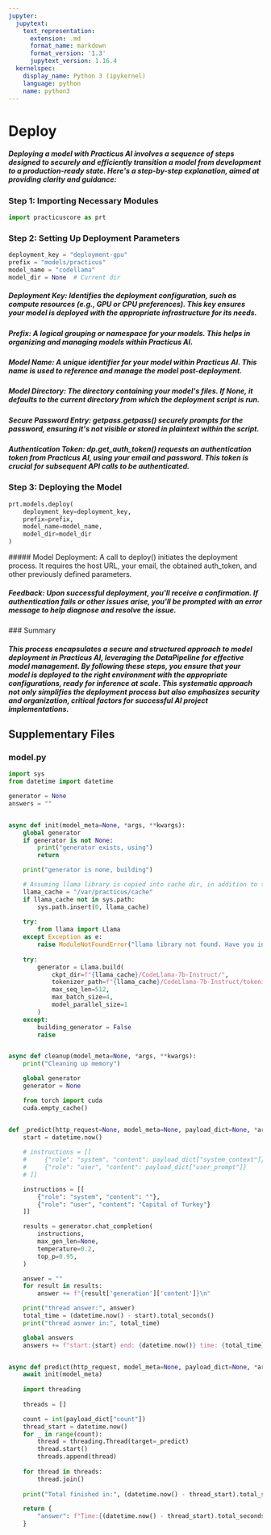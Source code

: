 ```yaml
---
jupyter:
  jupytext:
    text_representation:
      extension: .md
      format_name: markdown
      format_version: '1.3'
      jupytext_version: 1.16.4
  kernelspec:
    display_name: Python 3 (ipykernel)
    language: python
    name: python3
---
```


# Deploy



##### Deploying a model with Practicus AI involves a sequence of steps designed to securely and efficiently transition a model from development to a production-ready state. Here's a step-by-step explanation, aimed at providing clarity and guidance:


### Step 1: Importing Necessary Modules


```python
import practicuscore as prt
```

### Step 2: Setting Up Deployment Parameters


```python
deployment_key = "deployment-gpu"
prefix = "models/practicus"
model_name = "codellama"
model_dir = None  # Current dir
```

<!-- #region -->
##### Deployment Key: Identifies the deployment configuration, such as compute resources (e.g., GPU or CPU preferences). This key ensures your model is deployed with the appropriate infrastructure for its needs.

##### Prefix: A logical grouping or namespace for your models. This helps in organizing and managing models within Practicus AI.

##### Model Name: A unique identifier for your model within Practicus AI. This name is used to reference and manage the model post-deployment.


##### Model Directory: The directory containing your model's files. If None, it defaults to the current directory from which the deployment script is run.
<!-- #endregion -->

<!-- #region -->
##### Secure Password Entry: getpass.getpass() securely prompts for the password, ensuring it's not visible or stored in plaintext within the script.


##### Authentication Token: dp.get_auth_token() requests an authentication token from Practicus AI, using your email and password. This token is crucial for subsequent API calls to be authenticated.

<!-- #endregion -->

### Step 3: Deploying the Model


```python
prt.models.deploy(
    deployment_key=deployment_key,
    prefix=prefix, 
    model_name=model_name, 
    model_dir=model_dir
)
```

##### Model Deployment: A call to deploy() initiates the deployment process. It requires the host URL, your email, the obtained auth_token, and other previously defined parameters.
##### Feedback: Upon successful deployment, you'll receive a confirmation. If authentication fails or other issues arise, you'll be prompted with an error message to help diagnose and resolve the issue.


### Summary



##### This process encapsulates a secure and structured approach to model deployment in Practicus AI, leveraging the DataPipeline for effective model management. By following these steps, you ensure that your model is deployed to the right environment with the appropriate configurations, ready for inference at scale. This systematic approach not only simplifies the deployment process but also emphasizes security and organization, critical factors for successful AI project implementations.


## Supplementary Files

### model.py
```python
import sys
from datetime import datetime

generator = None
answers = ""


async def init(model_meta=None, *args, **kwargs):
    global generator
    if generator is not None:
        print("generator exists, using")
        return

    print("generator is none, building")

    # Assuming llama library is copied into cache dir, in addition to torch .pth files
    llama_cache = "/var/practicus/cache"
    if llama_cache not in sys.path:
        sys.path.insert(0, llama_cache)
        
    try:
        from llama import Llama
    except Exception as e:
        raise ModuleNotFoundError("llama library not found. Have you included it in the object storage cache?") from e
    
    try:
        generator = Llama.build(
            ckpt_dir=f"{llama_cache}/CodeLlama-7b-Instruct/",
            tokenizer_path=f"{llama_cache}/CodeLlama-7b-Instruct/tokenizer.model",
            max_seq_len=512,
            max_batch_size=4,
            model_parallel_size=1
        )
    except:
        building_generator = False
        raise


async def cleanup(model_meta=None, *args, **kwargs):
    print("Cleaning up memory")

    global generator
    generator = None

    from torch import cuda
    cuda.empty_cache()


def _predict(http_request=None, model_meta=None, payload_dict=None, *args, **kwargs):
    start = datetime.now()
    
    # instructions = [[
    #     {"role": "system", "content": payload_dict["system_context"]},
    #     {"role": "user", "content": payload_dict["user_prompt"]}
    # ]]

    instructions = [[
        {"role": "system", "content": ""},
        {"role": "user", "content": "Capital of Turkey"}
    ]]

    results = generator.chat_completion(
        instructions,
        max_gen_len=None,
        temperature=0.2,
        top_p=0.95,
    )

    answer = ""
    for result in results:
        answer += f"{result['generation']['content']}\n"

    print("thread answer:", answer)
    total_time = (datetime.now() - start).total_seconds()
    print("thread asnwer in:", total_time)    

    global answers 
    answers += f"start:{start} end: {datetime.now()} time: {total_time} answer: {answer}\n"


async def predict(http_request, model_meta=None, payload_dict=None, *args, **kwargs):
    await init(model_meta)
    
    import threading 
    
    threads = []

    count = int(payload_dict["count"])
    thread_start = datetime.now()
    for _ in range(count):
        thread = threading.Thread(target=_predict)
        thread.start()
        threads.append(thread)
    
    for thread in threads:
        thread.join()
    
    print("Total finished in:", (datetime.now() - thread_start).total_seconds())    

    return {
        "answer": f"Time:{(datetime.now() - thread_start).total_seconds()}\nanswers:{answers}"
    }
    

```
